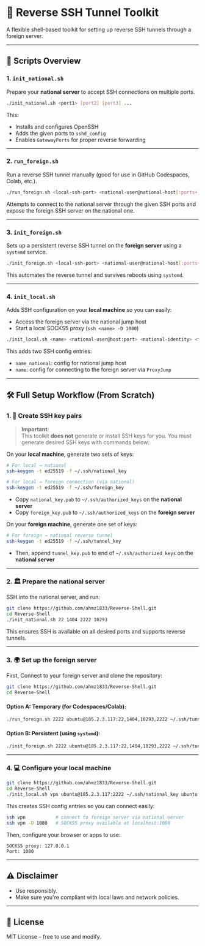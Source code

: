 # 🔁 Reverse SSH Tunnel Toolkit

A flexible shell-based toolkit for setting up reverse SSH tunnels through a foreign server.  

---

## 📁 Scripts Overview

### 1. `init_national.sh`
Prepare your **national server** to accept SSH connections on multiple ports.

```bash
./init_national.sh <port1> [port2] [port3] ...
```

This:
- Installs and configures OpenSSH
- Adds the given ports to `sshd_config`
- Enables `GatewayPorts` for proper reverse forwarding

---

### 2. `run_foreign.sh`
Run a reverse SSH tunnel manually (good for use in GitHub Codespaces, Colab, etc.).

```bash
./run_foreign.sh <local-ssh-port> <national-user@national-host[:ports+]> <identity-file> <reverse-tunnel-port>
```

Attempts to connect to the national server through the given SSH ports and expose the foreign SSH server on the national one.

---

### 3. `init_foreign.sh`
Sets up a persistent reverse SSH tunnel on the **foreign server** using a `systemd` service.

```bash
./init_foreign.sh <local-ssh-port> <national-user@national-host[:ports+]> <identity-file> <reverse-tunnel-port>
```

This automates the reverse tunnel and survives reboots using `systemd`.

---

### 4. `init_local.sh`
Adds SSH configuration on your **local machine** so you can easily:

- Access the foreign server via the national jump host
- Start a local SOCKS5 proxy (`ssh <name> -D 1080`)

```bash
./init_local.sh <name> <national-user@host:port> <national-identity> <foreign-user> <foreign-port> <foreign-identity>
```

This adds two SSH config entries:
- `name_national`: config for national jump host
- `name`: config for connecting to the foreign server via `ProxyJump`

---

## 🛠️ Full Setup Workflow (From Scratch)

### 1. 🔐 Create SSH key pairs

> **Important:**  
> This toolkit **does not** generate or install SSH keys for you.
> You must generate desired SSH keys with commands below:

On your **local machine**, generate two sets of keys:

```bash
# For local → national
ssh-keygen -t ed25519 -f ~/.ssh/national_key

# For local → foreign connection (via national)
ssh-keygen -t ed25519 -f ~/.ssh/foreign_key
```

- Copy `national_key.pub` to `~/.ssh/authorized_keys` on the **national server**
- Copy `foreign_key.pub` to `~/.ssh/authorized_keys` on the **foreign server**

On your **foreign machine**, generate one set of keys:

```bash
# For foreign → national reverse tunnel
ssh-keygen -t ed25519 -f ~/.ssh/tunnel_key
```

- Then, append `tunnel_key.pub` to end of `~/.ssh/authorized_keys` on the **national server**

---

### 2. 🏛️ Prepare the national server

SSH into the national server, and run:

```bash
git clone https://github.com/ahmz1833/Reverse-Shell.git
cd Reverse-Shell
./init_national.sh 22 1404 2222 10293
```

This ensures SSH is available on all desired ports and supports reverse tunnels.

---

### 3. 🌍 Set up the foreign server

First, Connect to your foreign server and clone the repository:

```bash
git clone https://github.com/ahmz1833/Reverse-Shell.git
cd Reverse-Shell
```

#### Option A: Temporary (for Codespaces/Colab):

```bash
./run_foreign.sh 2222 ubuntu@185.2.3.117:22,1404,10293,2222 ~/.ssh/tunnel_key 2200
```

#### Option B: Persistent (using `systemd`):

```bash
./init_foreign.sh 2222 ubuntu@185.2.3.117:22,1404,10293,2222 ~/.ssh/tunnel_key 2200
```

---

### 4. 💻 Configure your local machine

```bash
git clone https://github.com/ahmz1833/Reverse-Shell.git
cd Reverse-Shell
./init_local.sh vpn ubuntu@185.2.3.117:2222 ~/.ssh/national_key ubuntu 2200 ~/.ssh/foreign_key
```

This creates SSH config entries so you can connect easily:

```bash
ssh vpn           # connect to foreign server via national server
ssh vpn -D 1080   # SOCKS5 proxy available at localhost:1080
```

Then, configure your browser or apps to use:
```
SOCKS5 proxy: 127.0.0.1
Port: 1080
```

---

## ⚠️ Disclaimer

- Use responsibly.  
- Make sure you're compliant with local laws and network policies.

---

## 📄 License

MIT License – free to use and modify.
